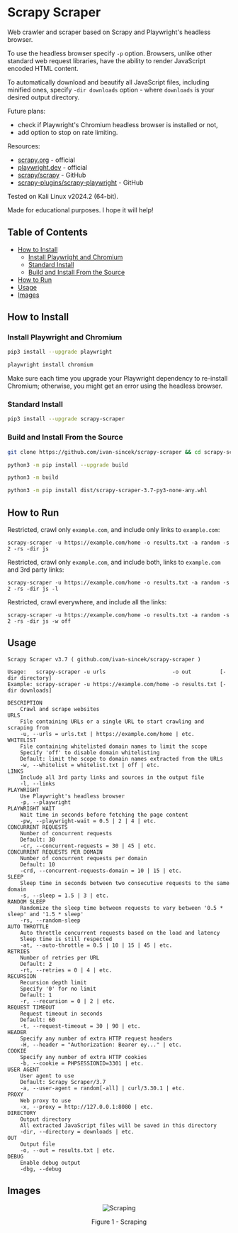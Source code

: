 # Scrapy Scraper

Web crawler and scraper based on Scrapy and Playwright's headless browser.

To use the headless browser specify `-p` option. Browsers, unlike other standard web request libraries, have the ability to render JavaScript encoded HTML content.

To automatically download and beautify all JavaScript files, including minified ones, specify `-dir downloads` option - where `downloads` is your desired output directory.

Future plans:

* check if Playwright's Chromium headless browser is installed or not,
* add option to stop on rate limiting.

Resources:

* [scrapy.org](https://scrapy.org) - official
* [playwright.dev](https://playwright.dev/python/docs/intro) - official
* [scrapy/scrapy](https://github.com/scrapy/scrapy) - GitHub
* [scrapy-plugins/scrapy-playwright](https://github.com/scrapy-plugins/scrapy-playwright) - GitHub

Tested on Kali Linux v2024.2 (64-bit).

Made for educational purposes. I hope it will help!

## Table of Contents

* [How to Install](#how-to-install)
	* [Install Playwright and Chromium](#install-playwright-and-chromium)
	* [Standard Install](#standard-install)
	* [Build and Install From the Source](#build-and-install-from-the-source)
* [How to Run](#how-to-run)
* [Usage](#usage)
* [Images](#images)

## How to Install

### Install Playwright and Chromium

```bash
pip3 install --upgrade playwright

playwright install chromium
```

Make sure each time you upgrade your Playwright dependency to re-install Chromium; otherwise, you might get an error using the headless browser.

### Standard Install

```bash
pip3 install --upgrade scrapy-scraper
```

### Build and Install From the Source

```bash
git clone https://github.com/ivan-sincek/scrapy-scraper && cd scrapy-scraper

python3 -m pip install --upgrade build

python3 -m build

python3 -m pip install dist/scrapy-scraper-3.7-py3-none-any.whl
```

## How to Run

Restricted, crawl only `example.com`, and include only links to `example.com`:

```fundamental
scrapy-scraper -u https://example.com/home -o results.txt -a random -s 2 -rs -dir js
```

Restricted, crawl only `example.com`, and include both, links to `example.com` and 3rd party links:

```fundamental
scrapy-scraper -u https://example.com/home -o results.txt -a random -s 2 -rs -dir js -l
```

Restricted, crawl everywhere, and include all the links:

```fundamental
scrapy-scraper -u https://example.com/home -o results.txt -a random -s 2 -rs -dir js -w off
```

## Usage

```fundamental
Scrapy Scraper v3.7 ( github.com/ivan-sincek/scrapy-scraper )

Usage:   scrapy-scraper -u urls                     -o out         [-dir directory]
Example: scrapy-scraper -u https://example.com/home -o results.txt [-dir downloads]

DESCRIPTION
    Crawl and scrape websites
URLS
    File containing URLs or a single URL to start crawling and scraping from
    -u, --urls = urls.txt | https://example.com/home | etc.
WHITELIST
    File containing whitelisted domain names to limit the scope
    Specify 'off' to disable domain whitelisting
    Default: limit the scope to domain names extracted from the URLs
    -w, --whitelist = whitelist.txt | off | etc.
LINKS
    Include all 3rd party links and sources in the output file
    -l, --links
PLAYWRIGHT
    Use Playwright's headless browser
    -p, --playwright
PLAYWRIGHT WAIT
    Wait time in seconds before fetching the page content
    -pw, --playwright-wait = 0.5 | 2 | 4 | etc.
CONCURRENT REQUESTS
    Number of concurrent requests
    Default: 30
    -cr, --concurrent-requests = 30 | 45 | etc.
CONCURRENT REQUESTS PER DOMAIN
    Number of concurrent requests per domain
    Default: 10
    -crd, --concurrent-requests-domain = 10 | 15 | etc.
SLEEP
    Sleep time in seconds between two consecutive requests to the same domain
    -s, --sleep = 1.5 | 3 | etc.
RANDOM SLEEP
    Randomize the sleep time between requests to vary between '0.5 * sleep' and '1.5 * sleep'
    -rs, --random-sleep
AUTO THROTTLE
    Auto throttle concurrent requests based on the load and latency
    Sleep time is still respected
    -at, --auto-throttle = 0.5 | 10 | 15 | 45 | etc.
RETRIES
    Number of retries per URL
    Default: 2
    -rt, --retries = 0 | 4 | etc.
RECURSION
    Recursion depth limit
    Specify '0' for no limit
    Default: 1
    -r, --recursion = 0 | 2 | etc.
REQUEST TIMEOUT
    Request timeout in seconds
    Default: 60
    -t, --request-timeout = 30 | 90 | etc.
HEADER
    Specify any number of extra HTTP request headers
    -H, --header = "Authorization: Bearer ey..." | etc.
COOKIE
    Specify any number of extra HTTP cookies
    -b, --cookie = PHPSESSIONID=3301 | etc.
USER AGENT
    User agent to use
    Default: Scrapy Scraper/3.7
    -a, --user-agent = random[-all] | curl/3.30.1 | etc.
PROXY
    Web proxy to use
    -x, --proxy = http://127.0.0.1:8080 | etc.
DIRECTORY
    Output directory
    All extracted JavaScript files will be saved in this directory
    -dir, --directory = downloads | etc.
OUT
    Output file
    -o, --out = results.txt | etc.
DEBUG
    Enable debug output
    -dbg, --debug
```

## Images

<p align="center"><img src="https://raw.githubusercontent.com/ivan-sincek/scrapy-scraper/refs/heads/main/img/scraping.png" alt="Scraping"></p>

<p align="center">Figure 1 - Scraping</p>
